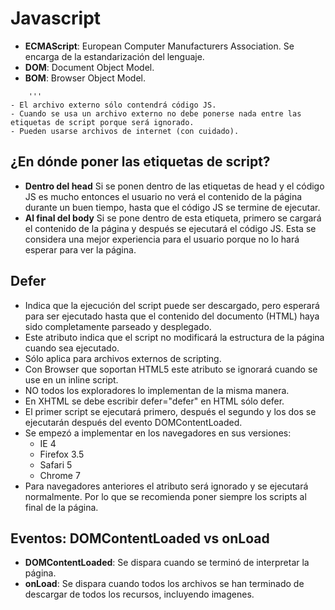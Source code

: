 **Javascript**
===============

- **ECMAScript**:  European Computer Manufacturers Association. Se encarga de la estandarización del lenguaje.
- **DOM**: Document Object Model.
- **BOM**: Browser Object Model.


<script>
---------

- Attributes
	1. Async 
		- Es opcional.
		- Sólo aplica para archivos externos de scripting.
		- Indica que se debe iniciar con el script de inmediato, pero se puede continuar con las demás acciones (no es necesario esperar a que termine el script para continuar).
	2. Charset
		- Es opcional
		- Indica el conjunto de caracteres que se usarán en el script file.
		- Valores comunes: "ISO-8859-1", "UTF-8".
		- Generalmente se usa cuando se utilizan diferentes encodings en el HTML y en el script file.
	3. Defer
		- Es opcional
		- Indica que la ejecución del script puede ser descargado, pero esperará para ser ejecutado hasta que el contenido del documento (HTML) haya sido completamente parseado y desplegado.
		- Se parece a Async pero NO es lo mismo.
		- Sólo aplica para archivos externos de scripting.
		- NO todos los exploradores lo implementan de la misma manera.
	4. Language
		- Deprecated
	5. Src
		- Es opcional.
		- Indica el archivo externo que contiene el código a ser ejecutado.
	6. Type
		- Es opcional
		- Reemplaza el atributo Language; indica el tipo de contenido del lenguaje de scripting que está siendo usado.
		- Generalmente se usa "text/javascript" por compatibilidad con la mayoría de los exploradores.
		- Es seguro omitirlo pues toma como valor por default "text/javascript".


JavaScript inside HTML
----------------------

a. Ponerlo dentro de la página HTML dentro de las etiquetas <script>
	- EL código se interpreta de arriba hacia abajo.
	- El resto de la página no se carga o despliega hasta que se termine de ejecutar el código JS.
b. Incluirlo desde un archivo externo.
	- Es más fácil hacer modificaciones.
	- Para hacer esto se usa el atributo src que debe tener una URL del archivo que contiene el código JS.
		'''
			<script type="text/javascript" src="example.js"></script>
		'''
	- El archivo externo sólo contendrá código JS.
	- Cuando se usa un archivo externo no debe ponerse nada entre las etiquetas de script porque será ignorado.
	- Pueden usarse archivos de internet (con cuidado).


¿En dónde poner las etiquetas de script?
----------------------------------------
- **Dentro del head**
	Si se ponen dentro de las etiquetas de head y el código JS es mucho entonces el usuario no verá el contenido de la página durante un buen tiempo, hasta que el código JS se termine de ejecutar.
- **Al final del body**
	Si se pone dentro de esta etiqueta, primero se cargará el contenido de la página y después se ejecutará el código JS. Esta se considera una mejor experiencia para el usuario porque no lo hará esperar para ver la página.

Defer
-----
- Indica que la ejecución del script puede ser descargado, pero esperará para ser ejecutado hasta que el contenido del documento (HTML) haya sido completamente parseado y desplegado.
- Este atributo indica que el script no modificará la estructura de la página cuando sea ejecutado.
- Sólo aplica para archivos externos de scripting.
- Con Browser que soportan HTML5 este atributo se ignorará cuando se use en un inline script.
- NO todos los exploradores lo implementan de la misma manera.
- En XHTML se debe escribir defer="defer" en HTML sólo defer.
- El primer script se ejecutará primero, después el segundo y los dos se ejecutarán después del evento DOMContentLoaded.
- Se empezó a implementar en los navegadores en sus versiones:
	- IE 4
	- Firefox 3.5
	- Safari 5
	- Chrome 7
- Para navegadores anteriores el atributo será ignorado y se ejecutará normalmente. Por lo que se recomienda poner siempre los scripts al final de la página.


Eventos: DOMContentLoaded vs onLoad
------------------------------------
- **DOMContentLoaded**: Se dispara cuando se terminó de interpretar la página.
- **onLoad**: Se dispara cuando todos los archivos se han terminado de descargar de todos los recursos, incluyendo imagenes.

